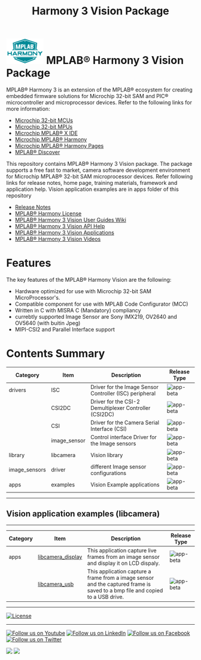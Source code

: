 ﻿---
title: Harmony 3 Vision Package
nav_order: 1
---

# ![Microchip Technology](./images/mh.png) MPLAB® Harmony 3 Vision Package

MPLAB® Harmony 3 is an extension of the MPLAB® ecosystem for creating
embedded firmware solutions for Microchip 32-bit SAM and PIC® microcontroller
and microprocessor devices.  Refer to the following links for more information:
 - [Microchip 32-bit MCUs](https://www.microchip.com/design-centers/32-bit)
 - [Microchip 32-bit MPUs](https://www.microchip.com/design-centers/32-bit-mpus)
 - [Microchip MPLAB® X IDE](https://www.microchip.com/mplab/mplab-x-ide)
 - [Microchip MPLAB® Harmony](https://www.microchip.com/mplab/mplab-harmony)
 - [Microchip MPLAB® Harmony Pages](https://microchip-mplab-harmony.github.io/)
 - [MPLAB® Discover](https://mplab-discover.microchip.com/v1/itemtype/com.microchip.ide.project?s0=Legato)

This repository contains MPLAB® Harmony 3 Vision package. The package supports a free fast to market,
camera software development environment for Microchip MPLAB® 32-bit SAM microprocessor devices. Refer 
following links for release notes, home page, training materials, framework and application help.
Vision application examples are in apps folder of this repository
 - [Release Notes](https://microchip-mplab-harmony.github.io/vision/release_notes.html)
 - [MPLAB® Harmony License](https://microchip-mplab-harmony.github.io/vision/mplab_harmony_license.html)
 - [MPLAB® Harmony 3 Vision User Guides Wiki]()
 - [MPLAB® Harmony 3 Vision API Help]()
 - [MPLAB® Harmony 3 Vision Applications]()
 - [MPLAB® Harmony 3 Vision Videos]()
 
# Features

The key features of the MPLAB® Harmony Vision are the following:

- Hardware optimized for use with Microchip 32-bit SAM MicroProcessor's.
- Compatible component for use with MPLAB Code Configurator (MCC)
- Written in C with MISRA C (Mandatory) compliancy
- currebtly supported Image Sensor are Sony IMX219, OV2640 and OV5640 (with buitin Jpeg)
- MIPI-CSI2 and Parallel Interface support

# Contents Summary

| Category | Item | Description | Release Type |
| --- | --- | ---- |---- |
| drivers|  ISC | Driver for the Image Sensor Controller (ISC) peripheral | ![app-beta](https://img.shields.io/badge/tool-beta-orange?style=plastic) |
|      |   CSI2DC | Driver for the CSI-2 Demultiplexer Controller (CSI2DC) |![app-beta](https://img.shields.io/badge/tool-beta-orange?style=plastic) |
|      |   CSI |  Driver for the Camera Serial Interface (CSI) | ![app-beta](https://img.shields.io/badge/driver-beta-orange?style=plastic) |
|      |   image_sensor | Control interface Driver for the Image sensors | ![app-beta](https://img.shields.io/badge/tool-beta-orange?style=plastic) |
| library    | libcamera | Vision library | ![app-beta](https://img.shields.io/badge/library-beta-orange?style=plastic) |
| image_sensors | driver | different Image sensor configurations| ![app-beta](https://img.shields.io/badge/tool-beta-orange?style=plastic) |
| apps | examples | Vision Example applications | ![app-beta](https://img.shields.io/badge/tool-beta-orange?style=plastic) |

***
## Vision application examples (libcamera)
***

| Category | Item | Description | Release Type |
| --- | --- | ---- |---- |
|  apps | [libcamera_display](./apps/libcamera_display/readme.md) | This application capture live frames from an image sensor and display it on LCD dispaly. | ![app-beta](https://img.shields.io/badge/application-beta-orange?style=plastic) |
|     | [libcamera_usb](./apps/libcamera_usb/readme.md) | This application capture a frame from a image sensor and the captured frame is saved to a bmp file and copied to a USB drive. | ![app-beta](https://img.shields.io/badge/application-beta-orange?style=plastic) |

____

[![License](https://img.shields.io/badge/license-Harmony%20license-orange.svg)](https://github.com/Microchip-MPLAB-Harmony/gfx/blob/master/mplab_harmony_license.md)

____

[![Follow us on Youtube](https://img.shields.io/badge/Youtube-Follow%20us%20on%20Youtube-red.svg)](https://www.youtube.com/user/MicrochipTechnology)
[![Follow us on LinkedIn](https://img.shields.io/badge/LinkedIn-Follow%20us%20on%20LinkedIn-blue.svg)](https://www.linkedin.com/company/microchip-technology)
[![Follow us on Facebook](https://img.shields.io/badge/Facebook-Follow%20us%20on%20Facebook-blue.svg)](https://www.facebook.com/microchiptechnology/)
[![Follow us on Twitter](https://img.shields.io/twitter/follow/MicrochipTech.svg?style=social)](https://twitter.com/MicrochipTech)

[![](https://img.shields.io/github/stars/Microchip-MPLAB-Harmony/gfx.svg?style=social)]()
[![](https://img.shields.io/github/watchers/Microchip-MPLAB-Harmony/gfx.svg?style=social)]()

